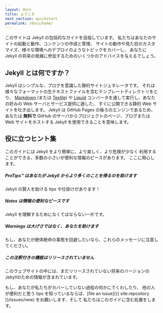 ```yaml
---
layout: docs
title: ようこそ
next_section: quickstart
permalink: /docs/home/
---
```


<!--original
---
layout: docs
title: Welcome
next_section: quickstart
permalink: /docs/home/
---
-->

このサイトは Jekyll の包括的なガイドを目指しています。
私たちはあなたのサイトの起動と動作、コンテンツの作成と管理、
サイトの動作や見た目のカスタマイズ、様々な環境へのデプロイのようなトピックをカバーし、
あなたに Jekyll の将来の発展に参加するためのいくつかのアドバイスを与えるでしょう。

<!--original
This site aims to be a comprehensive guide to Jekyll. We’ll cover topics such
as getting your site up and running, creating and managing your content,
customizing the way your site works and looks, deploying to various
environments, and give you some advice on participating in the future
development of Jekyll itself.
-->

## Jekyll とは何ですか？

<!--original
## So what is Jekyll, exactly?
-->

Jekyll はシンプルな、ブログを意識した静的サイトジェネレータです。
それは様々なフォーマットの生テキストファイルを含むテンプレートディレクトリをとり、
[Markdown](http://daringfireball.net/projects/markdown/) (または
[Textile](http://textile.sitemonks.com/)) や
[Liquid](http://wiki.shopify.com/Liquid)
コンバータを通して実行し、あなたの好みの Web サーバとサービス提供に適した、
すぐに公開できる静的 Web サイトを吐き出します。
Jekyll は GitHub Pages の後ろのエンジンであるため、あなたは **無料で**
GitHub のサーバからプロジェクトのページ、ブログまたは Web サイトをホストする
Jekyll を使用できることを意味します。

<!--original
Jekyll is a simple, blog-aware, static site generator. It takes a template
directory containing raw text files in various formats, runs it through
[Markdown](http://daringfireball.net/projects/markdown/) (or
[Textile](http://textile.sitemonks.com/)) and
[Liquid](http://wiki.shopify.com/Liquid)
converters, and spits out a complete, ready-to-publish static website suitable
for serving with your favorite web server. Jekyll also happens to be the engine
behind [GitHub Pages](http://pages.github.com), which means you can use Jekyll
to host your project’s page, blog, or website from GitHub’s servers **for
free**.
-->

## 役に立つヒント集

<!--original
## Helpful Hints
-->

このガイドには Jekyll をより簡単に、より楽しく、より危険が少なく
利用することができる、多数の小さいが便利な情報のピースがあります。
ここに用心します。

<!--original
Throughout this guide there are a number of small-but-handy pieces of
information that can make using Jekyll easier, more interesting, and less
hazardous. Here’s what to look out for.
-->

<div class="note">
  <h5>ProTips™ はあなたが Jekyll からより多くのことを得るのを助けます</h5>
  <p>Jekyll の賢人を助ける tips や仕掛けがあります！</p>
</div>

<!--original
<div class="note">
  <h5>ProTips™ help you get more from Jekyll</h5>
  <p>These are tips and tricks that will help you be a Jekyll wizard!</p>
</div>
-->

<div class="note info">
  <h5>Notes は情報の便利なピースです</h5>
  <p>Jekyll を理解するためになくてはならない一片です。</p>
</div>

<!--original
<div class="note info">
  <h5>Notes are handy pieces of information</h5>
  <p>These are for the extra tidbits sometimes necessary to understand
     Jekyll.</p>
</div>
-->

<div class="note warning">
  <h5>Warnings は大げさではなく、あなたを助けます</h5>
  <p>もし、あなたが絶体絶命の事態を回避したいなら、これらのメッセージに注意してください。</p>
</div>

<!--original
<div class="note warning">
  <h5>Warnings help you not blow things up</h5>
  <p>Be aware of these messages if you wish to avoid certain death.</p>
</div>
-->

<div class="note unreleased">
  <h5>この注釈付きの機能はリリースされていません</h5>
  <p>このウェブサイトの中には、まだリリースされていない将来のバージョンのJekyllのための情報が含まれています。</p>
</div>

<!--original
<div class="note unreleased">
  <h5>You'll see this by a feature that hasn't been released</h5>
  <p>Some pieces of this website are for future versions of Jekyll that
    are not yet released.</p>
</div>
-->

もし、あなたが私たちがカバーしていない過程の何かにでくわしたり、
他の人が便利だと思う tips を知っているならば、[file an
issue]({{ site.repository }}/issues/new) をお願いします、そして
私たちはこのガイドに含む処置をします。

<!--original
If you come across anything along the way that we haven’t covered, or if you
know of a tip you think others would find handy, please [file an
issue]({{ site.repository }}/issues/new) and we’ll see about
including it in this guide.
-->
